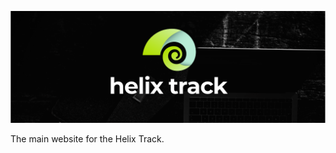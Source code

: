 ![JIRA alternative for the free world!](docs/assets/Wide_Black.png)

The main website for the Helix Track.
